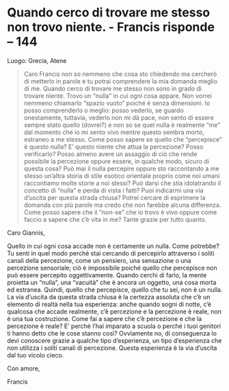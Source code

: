 # Quando cerco di trovare me stesso non trovo niente. - Francis risponde – 144

Luogo: Grecia, Atene

>Caro Francis non so nemmeno che cosa sto chiedendo ma cercherò di metterlo in parole e tu potrai comprendere la mia domanda meglio di me. Quando cerco di trovare me stesso non sono in grado di trovare niente. Trovo un “nulla” in cui ogni cosa appare. Non vorrei nemmeno chiamarlo “spazio vuoto” poiché è senza dimensioni. Io posso comprenderlo o meglio: posso vederlo, se guardo onestamente, tuttavia, vederlo non mi dà pace, non sento di essere sempre stato quello (dovrei?) e non so se quel nulla è realmente “me” dal momento che io mi sento vivo mentre questo sembra morto, estraneo a me stesso. Come posso sapere se quello che “percepisce” è questo nulla? E’ questo niente che attua la percezione? Posso verificarlo? Posso almeno avere un assaggio di ciò che rende possibile la percezione oppure essere, in qualche modo, sicuro di questa cosa? Può mai il nulla percepire oppure sto raccontando a me stesso un’altra storia di stile esotico orientale proprio come noi umani raccontiamo molte storie a noi stessi? Può darsi che stia idolatrando il concetto di “nulla” e perda di vista i fatti? Puoi indicarmi una via d’uscita per questa strada chiusa? Potrei cercare di esprimere la domanda con più parole ma credo che non farebbe alcuna differenza. Come posso sapere che il “non-se” che io trovo è vivo oppure come faccio a sapere che c’è vita in me? Tante grazie per tutto quanto.

Caro Giannis,

Quello in cui ogni cosa accade non è certamente un nulla. Come potrebbe? Tu senti in quel modo perché stai cercando di percepirlo attraverso i soliti canali della percezione, come un pensiero, una sensazione o una percezione sensoriale; ciò è impossibile poiché quello che percepisce non può essere percepito oggettivamente. Quando cerchi di farlo, la mente proietta un “nulla”, una “vacuità” che è ancora un oggetto, una cosa morta ed estranea. Quindi, quello che percepisce, quello che tu sei, non è un nulla. La via d’uscita da questa strada chiusa è la certezza assoluta che c’è un elemento di realtà nella tua esperienza: anche quando sogni di notte, c’è qualcosa che accade realmente, c’è percezione e la percezione è reale, non è una tua costruzione. Come fai a sapere che c’è percezione e che la percezione è reale? E’ perché l’hai imparato a scuola o perché i tuoi genitori ti hanno detto che le cose stanno così? Ovviamente no, di conseguenza lo devi conoscere grazie a qualche tipo d’esperienza, un tipo d’esperienza che non utilizza i soliti canali di percezione. Questa esperienza è la via d’uscita dal tuo vicolo cieco.

Con amore,

Francis

